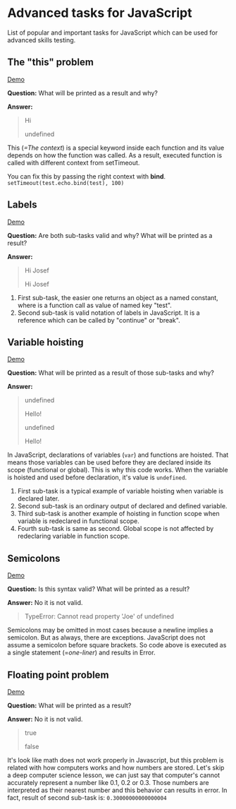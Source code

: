 # Advanced tasks for JavaScript
List of popular and important tasks for JavaScript which can be used for advanced skills testing.

## The "this" problem
[Demo](https://github.com/josefjadrny/advanced-tasks-javascript/blob/master/tasks/theThisProblem.js)

**Question:**
What will be printed as a result and why?

**Answer:**
>Hi
>
>undefined

This (*=The context*) is a special keyword inside each function and its value depends on how the function was called. 
As a result, executed function is called with different context from setTimeout.

You can fix this by passing the right context with **bind**.
`setTimeout(test.echo.bind(test), 100)`

## Labels
[Demo](https://github.com/josefjadrny/advanced-tasks-javascript/blob/master/tasks/labels.js)

**Question:**
Are both sub-tasks valid and why? What will be printed as a result?

**Answer:**
>Hi Josef
>
>Hi Josef

1. First sub-task, the easier one returns an object as a named constant, where is a function call as value of named key "test".  
1. Second sub-task is valid notation of labels in JavaScript. It is a reference which can be called by "continue" or "break".

## Variable hoisting
[Demo](https://github.com/josefjadrny/advanced-tasks-javascript/blob/master/tasks/varHoisting.js)

**Question:**
What will be printed as a result of those sub-tasks and why?

**Answer:** 
>undefined
>
>Hello!
>
>undefined
>
>Hello!

In JavaScript, declarations of variables (`var`) and functions are hoisted. That means those variables can be used before they are declared inside its scope (functional or global).
This is why this code works. When the variable is hoisted and used before declaration, it's value is `undefined`.

1. First sub-task is a typical example of variable hoisting when variable is declared later.  
1. Second sub-task is an ordinary output of declared and defined variable.  
1. Third sub-task is another example of hoisting in function scope when variable is redeclared in functional scope.  
1. Fourth sub-task is same as second. Global scope is not affected by redeclaring variable in function scope.

## Semicolons
[Demo](https://github.com/josefjadrny/advanced-tasks-javascript/blob/master/tasks/semicolons.js)

**Question:**
Is this syntax valid? What will be printed as a result?

**Answer:** 
No it is not valid.
>TypeError: Cannot read property 'Joe' of undefined

Semicolons may be omitted in most cases because a newline implies a semicolon. But as always, there are exceptions.
JavaScript does not assume a semicolon before square brackets. So code above is executed as a single statement (=_one-liner_) and results in Error.

## Floating point problem
[Demo](https://github.com/josefjadrny/advanced-tasks-javascript/blob/master/tasks/semicolons.js)

**Question:**
What will be printed as a result?

**Answer:** 
No it is not valid.
>true
>
>false

It's look like math does not work properly in Javascript, but this problem is related with how computers works and how numbers are stored.
Let's skip a deep computer science lesson, we can just say that computer's cannot accurately represent a number like 0.1, 0.2 or 0.3.
Those numbers are interpreted as their nearest number and this behavior can results in error.
In fact, result of second sub-task is: `0.30000000000000004`